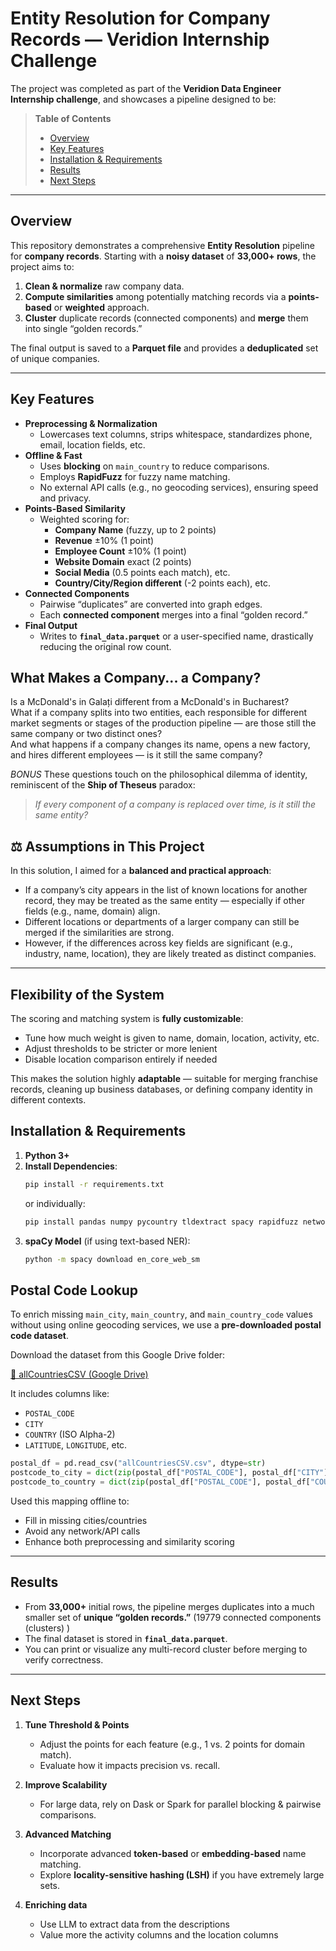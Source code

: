 #  Entity Resolution for Company Records — Veridion Internship Challenge

The project was completed as part of the **Veridion Data Engineer Internship challenge**, and showcases a pipeline designed to be:

> **Table of Contents**  
> - [Overview](#overview)  
> - [Key Features](#key-features)  
> - [Installation & Requirements](#installation--requirements)  
> - [Results](#results)  
> - [Next Steps](#next-steps)  

---

## Overview

This repository demonstrates a comprehensive **Entity Resolution** pipeline for **company records**. Starting with a **noisy dataset** of **33,000+ rows**, the project aims to:

1. **Clean & normalize** raw company data.  
2. **Compute similarities** among potentially matching records via a **points-based** or **weighted** approach.  
3. **Cluster** duplicate records (connected components) and **merge** them into single “golden records.”

The final output is saved to a **Parquet file** and provides a **deduplicated** set of unique companies.

---

## Key Features

- **Preprocessing & Normalization**  
  - Lowercases text columns, strips whitespace, standardizes phone, email, location fields, etc.
- **Offline & Fast**  
  - Uses **blocking** on `main_country` to reduce comparisons.  
  - Employs **RapidFuzz** for fuzzy name matching.  
  - No external API calls (e.g., no geocoding services), ensuring speed and privacy.
- **Points-Based Similarity**  
  - Weighted scoring for:
    - **Company Name** (fuzzy, up to 2 points)  
    - **Revenue** ±10% (1 point)  
    - **Employee Count** ±10% (1 point)  
    - **Website Domain** exact (2 points)  
    - **Social Media** (0.5 points each match), etc.
    - **Country/City/Region different** (-2 points each), etc.
- **Connected Components**  
  - Pairwise “duplicates” are converted into graph edges.  
  - Each **connected component** merges into a final “golden record.”
- **Final Output**  
  - Writes to **`final_data.parquet`** or a user-specified name, drastically reducing the original row count.



## What Makes a Company... a Company?

Is a McDonald's in Galați different from a McDonald's in Bucharest?  
What if a company splits into two entities, each responsible for different market segments or stages of the production pipeline — are those still the same company or two distinct ones?  
And what happens if a company changes its name, opens a new factory, and hires different employees — is it still the same company?

*BONUS*
These questions touch on the philosophical dilemma of identity, reminiscent of the **Ship of Theseus** paradox:  
> *If every component of a company is replaced over time, is it still the same entity?*


## ⚖️ Assumptions in This Project

In this solution, I aimed for a **balanced and practical approach**:

- If a company’s city appears in the list of known locations for another record, they may be treated as the same entity — especially if other fields (e.g., name, domain) align.
- Different locations or departments of a larger company can still be merged if the similarities are strong.
- However, if the differences across key fields are significant (e.g., industry, name, location), they are likely treated as distinct companies.

---

##  Flexibility of the System

The scoring and matching system is **fully customizable**:

- Tune how much weight is given to name, domain, location, activity, etc.
- Adjust thresholds to be stricter or more lenient
- Disable location comparison entirely if needed

This makes the solution highly **adaptable** — suitable for merging franchise records, cleaning up business databases, or defining company identity in different contexts.




## Installation & Requirements

1. **Python 3+**  
2. **Install Dependencies**:
   ```bash
   pip install -r requirements.txt
   ```
   or individually:
   ```bash
   pip install pandas numpy pycountry tldextract spacy rapidfuzz networkx pyarrow
   ```
3. **spaCy Model** (if using text-based NER):
   ```bash
   python -m spacy download en_core_web_sm
   ```

## Postal Code Lookup

To enrich missing `main_city`, `main_country`, and `main_country_code` values without using online geocoding services, we use a **pre-downloaded postal code dataset**.

 Download the dataset from this Google Drive folder:

 [📁 allCountriesCSV (Google Drive)](https://drive.google.com/drive/folders/1mN47iWtoVVqBUNuUiFeq7UQ65yAv-fps)

It includes columns like:

- `POSTAL_CODE`
- `CITY`
- `COUNTRY` (ISO Alpha-2)
- `LATITUDE`, `LONGITUDE`, etc.

```python
postal_df = pd.read_csv("allCountriesCSV.csv", dtype=str)
postcode_to_city = dict(zip(postal_df["POSTAL_CODE"], postal_df["CITY"]))
postcode_to_country = dict(zip(postal_df["POSTAL_CODE"], postal_df["COUNTRY"]))
```

Used this mapping offline to:
- Fill in missing cities/countries
- Avoid any network/API calls
- Enhance both preprocessing and similarity scoring

---

## Results

- From **33,000+** initial rows, the pipeline merges duplicates into a much smaller set of **unique “golden records.”** (19779 connected components (clusters) )
- The final dataset is stored in **`final_data.parquet`**.  
- You can print or visualize any multi-record cluster before merging to verify correctness.

---

## Next Steps

1. **Tune Threshold & Points**  
   - Adjust the points for each feature (e.g., 1 vs. 2 points for domain match).  
   - Evaluate how it impacts precision vs. recall.

2. **Improve Scalability**  
   - For large data, rely on Dask or Spark for parallel blocking & pairwise comparisons.

3. **Advanced Matching**  
   - Incorporate advanced **token-based** or **embedding-based** name matching.  
   - Explore **locality-sensitive hashing (LSH)** if you have extremely large sets.
4. **Enriching data**  
   - Use LLM to extract data from the descriptions
   - Value more the activity columns and the location columns


